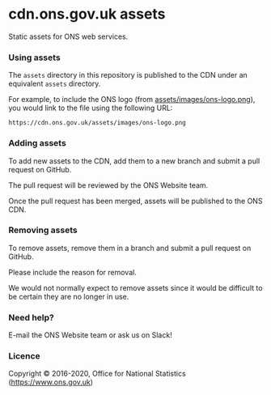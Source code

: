 cdn.ons.gov.uk assets
=====================

Static assets for ONS web services.

### Using assets

The `assets` directory in this repository is published to the CDN
under an equivalent `assets` directory.

For example, to include the ONS logo (from [assets/images/ons-logo.png](assets/images/ons-logo.png)), you would
link to the file using the following URL:

```
https://cdn.ons.gov.uk/assets/images/ons-logo.png
```

### Adding assets

To add new assets to the CDN, add them to a new branch and
submit a pull request on GitHub.

The pull request will be reviewed by the ONS Website team.

Once the pull request has been merged, assets will be published
to the ONS CDN.

### Removing assets

To remove assets, remove them in a branch and submit a
pull request on GitHub.

Please include the reason for removal.

We would not normally expect to remove assets since
it would be difficult to be certain they are no longer in use.

### Need help?

E-mail the ONS Website team or ask us on Slack!

### Licence

Copyright ©‎ 2016-2020, Office for National Statistics (https://www.ons.gov.uk)
